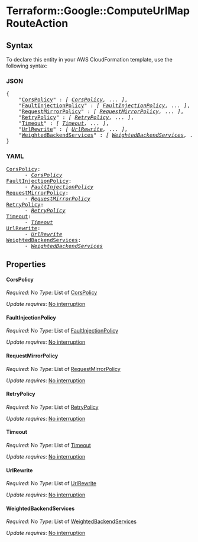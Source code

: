 # Terraform::Google::ComputeUrlMap RouteAction

## Syntax

To declare this entity in your AWS CloudFormation template, use the following syntax:

### JSON

<pre>
{
    "<a href="#corspolicy" title="CorsPolicy">CorsPolicy</a>" : <i>[ <a href="routeaction-corspolicy.md">CorsPolicy</a>, ... ]</i>,
    "<a href="#faultinjectionpolicy" title="FaultInjectionPolicy">FaultInjectionPolicy</a>" : <i>[ <a href="routeaction-faultinjectionpolicy.md">FaultInjectionPolicy</a>, ... ]</i>,
    "<a href="#requestmirrorpolicy" title="RequestMirrorPolicy">RequestMirrorPolicy</a>" : <i>[ <a href="routeaction-requestmirrorpolicy.md">RequestMirrorPolicy</a>, ... ]</i>,
    "<a href="#retrypolicy" title="RetryPolicy">RetryPolicy</a>" : <i>[ <a href="routeaction-retrypolicy.md">RetryPolicy</a>, ... ]</i>,
    "<a href="#timeout" title="Timeout">Timeout</a>" : <i>[ <a href="routeaction-timeout.md">Timeout</a>, ... ]</i>,
    "<a href="#urlrewrite" title="UrlRewrite">UrlRewrite</a>" : <i>[ <a href="routeaction-urlrewrite.md">UrlRewrite</a>, ... ]</i>,
    "<a href="#weightedbackendservices" title="WeightedBackendServices">WeightedBackendServices</a>" : <i>[ <a href="routeaction-weightedbackendservices.md">WeightedBackendServices</a>, ... ]</i>
}
</pre>

### YAML

<pre>
<a href="#corspolicy" title="CorsPolicy">CorsPolicy</a>: <i>
      - <a href="routeaction-corspolicy.md">CorsPolicy</a></i>
<a href="#faultinjectionpolicy" title="FaultInjectionPolicy">FaultInjectionPolicy</a>: <i>
      - <a href="routeaction-faultinjectionpolicy.md">FaultInjectionPolicy</a></i>
<a href="#requestmirrorpolicy" title="RequestMirrorPolicy">RequestMirrorPolicy</a>: <i>
      - <a href="routeaction-requestmirrorpolicy.md">RequestMirrorPolicy</a></i>
<a href="#retrypolicy" title="RetryPolicy">RetryPolicy</a>: <i>
      - <a href="routeaction-retrypolicy.md">RetryPolicy</a></i>
<a href="#timeout" title="Timeout">Timeout</a>: <i>
      - <a href="routeaction-timeout.md">Timeout</a></i>
<a href="#urlrewrite" title="UrlRewrite">UrlRewrite</a>: <i>
      - <a href="routeaction-urlrewrite.md">UrlRewrite</a></i>
<a href="#weightedbackendservices" title="WeightedBackendServices">WeightedBackendServices</a>: <i>
      - <a href="routeaction-weightedbackendservices.md">WeightedBackendServices</a></i>
</pre>

## Properties

#### CorsPolicy

_Required_: No
_Type_: List of <a href="routeaction-corspolicy.md">CorsPolicy</a>

_Update requires_: [No interruption](https://docs.aws.amazon.com/AWSCloudFormation/latest/UserGuide/using-cfn-updating-stacks-update-behaviors.html#update-no-interrupt)

#### FaultInjectionPolicy

_Required_: No
_Type_: List of <a href="routeaction-faultinjectionpolicy.md">FaultInjectionPolicy</a>

_Update requires_: [No interruption](https://docs.aws.amazon.com/AWSCloudFormation/latest/UserGuide/using-cfn-updating-stacks-update-behaviors.html#update-no-interrupt)

#### RequestMirrorPolicy

_Required_: No
_Type_: List of <a href="routeaction-requestmirrorpolicy.md">RequestMirrorPolicy</a>

_Update requires_: [No interruption](https://docs.aws.amazon.com/AWSCloudFormation/latest/UserGuide/using-cfn-updating-stacks-update-behaviors.html#update-no-interrupt)

#### RetryPolicy

_Required_: No
_Type_: List of <a href="routeaction-retrypolicy.md">RetryPolicy</a>

_Update requires_: [No interruption](https://docs.aws.amazon.com/AWSCloudFormation/latest/UserGuide/using-cfn-updating-stacks-update-behaviors.html#update-no-interrupt)

#### Timeout

_Required_: No
_Type_: List of <a href="routeaction-timeout.md">Timeout</a>

_Update requires_: [No interruption](https://docs.aws.amazon.com/AWSCloudFormation/latest/UserGuide/using-cfn-updating-stacks-update-behaviors.html#update-no-interrupt)

#### UrlRewrite

_Required_: No
_Type_: List of <a href="routeaction-urlrewrite.md">UrlRewrite</a>

_Update requires_: [No interruption](https://docs.aws.amazon.com/AWSCloudFormation/latest/UserGuide/using-cfn-updating-stacks-update-behaviors.html#update-no-interrupt)

#### WeightedBackendServices

_Required_: No
_Type_: List of <a href="routeaction-weightedbackendservices.md">WeightedBackendServices</a>

_Update requires_: [No interruption](https://docs.aws.amazon.com/AWSCloudFormation/latest/UserGuide/using-cfn-updating-stacks-update-behaviors.html#update-no-interrupt)

